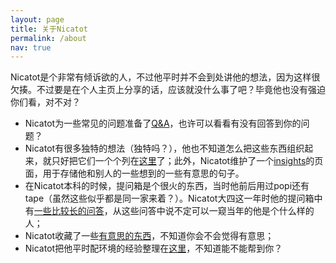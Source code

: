 ```yaml
---
layout: page
title: 关于Nicatot
permalink: /about
nav: true
---
```


Nicatot是个非常有倾诉欲的人，不过他平时并不会到处讲他的想法，因为这样很欠揍。不过要是在个人主页上分享的话，应该就没什么事了吧？毕竟他也没有强迫你们看，对不对？

- Nicatot为一些常见的问题准备了[Q&A](/about/QA)，也许可以看看有没有回答到你的问题？
- Nicatot有很多独特的想法（独特吗？），他也不知道怎么把这些东西组织起来，就只好把它们一个个列在[这里](/about/thoughts)了；此外，Nicatot维护了一个[insights](/about/insights)的页面，用于存储他和别人的一些想到的一些有意思的句子。
- 在Nicatot本科的时候，提问箱是个很火的东西，当时他前后用过popi还有tape（虽然这些似乎都是同一家来着？）。Nicatot大四这一年时他的提问箱中有[一些比较长的问答](/about/tape)，从这些问答中说不定可以一窥当年的他是个什么样的人；
- Nicatot收藏了一些[有意思的东西](/about/share)，不知道你会不会觉得有意思；
- Nicatot把他平时配环境的经验整理在[这里](/about/share/environment)，不知道能不能帮到你？